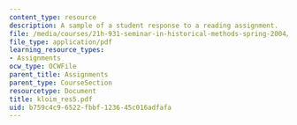 ```yaml
---
content_type: resource
description: A sample of a student response to a reading assignment.
file: /media/courses/21h-931-seminar-in-historical-methods-spring-2004/b759c4c96522fbbf123645c016adfafa_kloim_res5.pdf
file_type: application/pdf
learning_resource_types:
- Assignments
ocw_type: OCWFile
parent_title: Assignments
parent_type: CourseSection
resourcetype: Document
title: kloim_res5.pdf
uid: b759c4c9-6522-fbbf-1236-45c016adfafa
---
```

